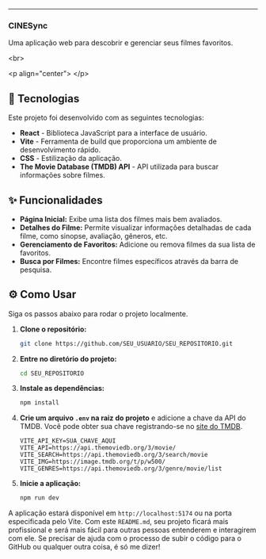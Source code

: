 -----

### **CINESync**

Uma aplicação web para descobrir e gerenciar seus filmes favoritos.

\<br\>

\<p align="center"\>
\</p\>

## 🚀 Tecnologias

Este projeto foi desenvolvido com as seguintes tecnologias:

  * **React** - Biblioteca JavaScript para a interface de usuário.
  * **Vite** - Ferramenta de build que proporciona um ambiente de desenvolvimento rápido.
  * **CSS** - Estilização da aplicação.
  * **The Movie Database (TMDB) API** - API utilizada para buscar informações sobre filmes.

## ✨ Funcionalidades

  * **Página Inicial:** Exibe uma lista dos filmes mais bem avaliados.
  * **Detalhes do Filme:** Permite visualizar informações detalhadas de cada filme, como sinopse, avaliação, gêneros, etc.
  * **Gerenciamento de Favoritos:** Adicione ou remova filmes da sua lista de favoritos.
  * **Busca por Filmes:** Encontre filmes específicos através da barra de pesquisa.

## ⚙️ Como Usar

Siga os passos abaixo para rodar o projeto localmente.

1.  **Clone o repositório:**

    ```bash
    git clone https://github.com/SEU_USUARIO/SEU_REPOSITORIO.git
    ```

2.  **Entre no diretório do projeto:**

    ```bash
    cd SEU_REPOSITORIO
    ```

3.  **Instale as dependências:**

    ```bash
    npm install
    ```

4.  **Crie um arquivo `.env` na raiz do projeto** e adicione a chave da API do TMDB. Você pode obter sua chave registrando-se no [site do TMDB](https://www.themoviedb.org/documentation/api).

    ```env
    VITE_API_KEY=SUA_CHAVE_AQUI
    VITE_API=https://api.themoviedb.org/3/movie/
    VITE_SEARCH=https://api.themoviedb.org/3/search/movie
    VITE_IMG=https://image.tmdb.org/t/p/w500/
    VITE_GENRES=https://api.themoviedb.org/3/genre/movie/list
    ```

5.  **Inicie a aplicação:**

    ```bash
    npm run dev
    ```

A aplicação estará disponível em `http://localhost:5174` ou na porta especificada pelo Vite.
Com este `README.md`, seu projeto ficará mais profissional e será mais fácil para outras pessoas entenderem e interagirem com ele. Se precisar de ajuda com o processo de subir o código para o GitHub ou qualquer outra coisa, é só me dizer\!
